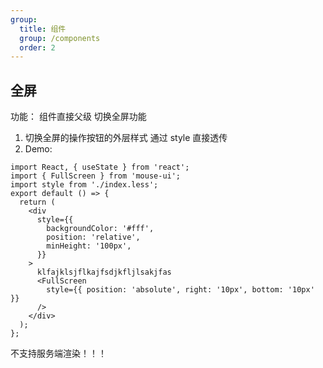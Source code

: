 ```yaml
---
group:
  title: 组件
  group: /components
  order: 2
---
```


## 全屏

功能： 组件直接父级 切换全屏功能

1. 切换全屏的操作按钮的外层样式 通过 style 直接透传
2. Demo:

```tsx
import React, { useState } from 'react';
import { FullScreen } from 'mouse-ui';
import style from './index.less';
export default () => {
  return (
    <div
      style={{
        backgroundColor: '#fff',
        position: 'relative',
        minHeight: '100px',
      }}
    >
      klfajklsjflkajfsdjkfljlsakjfas
      <FullScreen
        style={{ position: 'absolute', right: '10px', bottom: '10px' }}
      />
    </div>
  );
};
```

不支持服务端渲染！！！

